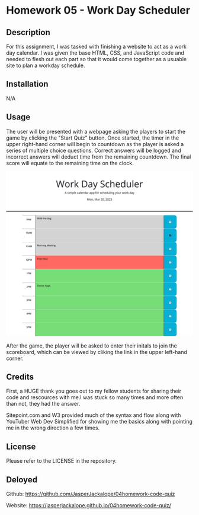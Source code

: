 # Homework 05 - Work Day Scheduler

## Description

For this assignment, I was tasked with finishing a website to act as a work day calendar. I was given the base HTML, CSS, and JavaScript code and needed to flesh out each part so that it would come together as a usuable site to plan a workday schedule.

## Installation

N/A

## Usage

The user will be presented with a webpage asking the players to start the game by clicking the "Start Quiz" button. Once started, the timer in the upper right-hand corner will begin to countdown as the player is asked a series of multiple choice questions. Correct answers will be logged and incorrect answers will deduct time from the remaining countdown. The final score will equate to the remaining time on the clock.

![alt text](./Develop/scheduler-screenshot.jpg)

After the game, the player will be asked to enter their initals to join the scoreboard, which can be viewed by cliking the link in the upper left-hand corner. 


## Credits

First, a HUGE thank you goes out to my fellow students for sharing their code and rescources with me.I was stuck so many times and more often than not, they had the answer.

 Sitepoint.com and W3 provided much of the syntax and flow along with YouTuber Web Dev Simplified for showing me the basics along with pointing me in the wrong direction a few times. 

## License

Please refer to the LICENSE in the repository.

## Deloyed

Github: https://github.com/JasperJackalope/04homework-code-quiz

Website: https://jasperjackalope.github.io/04homework-code-quiz/ 